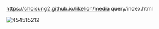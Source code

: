 https://choisung2.github.io/likelion/media query/index.html

![454515212](https://user-images.githubusercontent.com/92927950/141798151-18892365-290c-4992-a859-f7f27478755b.gif)
